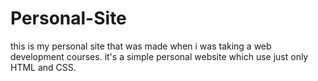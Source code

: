 # Personal-Site
this is my personal site that was made when i was taking a web development courses. it's a simple personal website which use just only HTML and CSS.

